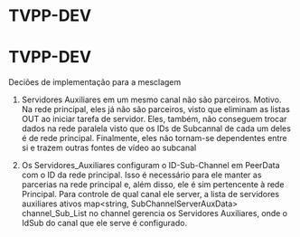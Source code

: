 # TVPP-DEV
# TVPP-DEV

Deciões de implementação para a mesclagem


1) Servidores Auxiliares em um mesmo canal não são parceiros.
   Motivo. Na rede principal, eles já não são parceiros, visto que eliminam as listas OUT ao iniciar tarefa de servidor. Eles, também, não conseguem trocar dados na rede paralela visto que os IDs de Subcannal de cada um deles é de rede principal. Finalmente, eles não tornam-se dependentes entre si e trazem outras fontes de vídeo ao subcanal
   
2) Os Servidores_Auxiliares configuram o ID-Sub-Channel em PeerData com o ID da rede principal. Isso é necessário para ele manter as parcerias na rede principal e, além disso, ele é sim pertencente à rede Principal. Para controle de qual canal ele server, a lista de servidores auxiliares ativos map<string, SubChannelServerAuxData> channel_Sub_List no channel gerencia os Servidores Auxiliares, onde o IdSub do canal que ele serve é configurado.

